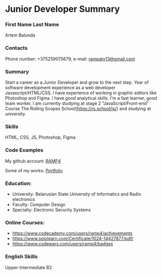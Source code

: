 # Junior Developer Summary

### First Name Last Name

Artem Balunda

### Contacts

Phone number: +375259075679, e-mail: rampatv13@gmail.com

### Summary

Start a career as a Junior Developer and grow to the next step. Year of software development experience as a web developer Javascript/HTML/CSS. I have experience of working in graphic editors like Photoshop and Figma. I have good analytical skills. I'm a fast learner, good team worker. I am currently studying at stage 2 "JavaScript/Front-end" Course The Rolling Scopes School(https://rs.school/js/) and studying at university.

### Skills

HTML, CSS, JS, Photoshop, Figma

### Code Examples
My github account:
[RAMP4](https://github.com/ramp4)

Some of my works: 
[Portfolio](https://ramp4.github.io/portfolio/)


### Education:

- University: Belarusian State University of Informatics and Radio electronics
- Faculty: Computer Design
- Specialty: Electronic Security Systems

### Online Courses:

- https://www.codecademy.com/users/ramp4/achievements
- https://www.sololearn.com/Certificate/1024-14427877/pdf/
- https://www.codewars.com/users/ramp4/badges

### English Skills

Upper-Intermediate B2
